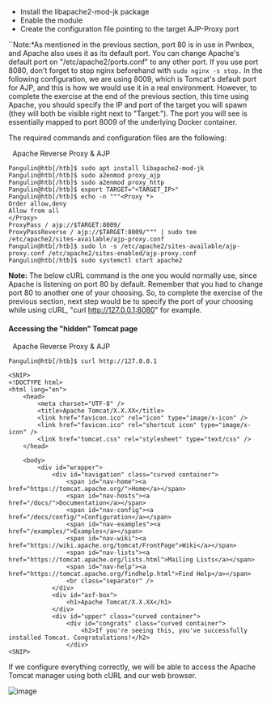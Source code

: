 
- Install the libapache2-mod-jk package
- Enable the module
- Create the configuration file pointing to the target AJP-Proxy port

``Note:*As mentioned in the previous section, port 80 is in use in Pwnbox, and Apache also uses it as its default port. You can change Apache's default port on "/etc/apache2/ports.conf" to any other port. If you use port 8080, don't forget to stop nginx beforehand with `sudo nginx -s stop.` In the following configuration, we are using 8009, which is Tomcat's default port for AJP, and this is how we would use it in a real environment. However, to complete the exercise at the end of the previous section, this time using Apache, you should specify the IP and port of the target you will spawn (they will both be visible right next to "Target:"). The port you will see is essentially mapped to port 8009 of the underlying Docker container.

The required commands and configuration files are the following:

  Apache Reverse Proxy & AJP

```shell-session
Pangulin@htb[/htb]$ sudo apt install libapache2-mod-jk
Pangulin@htb[/htb]$ sudo a2enmod proxy_ajp
Pangulin@htb[/htb]$ sudo a2enmod proxy_http
Pangulin@htb[/htb]$ export TARGET="<TARGET_IP>"
Pangulin@htb[/htb]$ echo -n """<Proxy *>
Order allow,deny
Allow from all
</Proxy>
ProxyPass / ajp://$TARGET:8009/
ProxyPassReverse / ajp://$TARGET:8009/""" | sudo tee /etc/apache2/sites-available/ajp-proxy.conf
Pangulin@htb[/htb]$ sudo ln -s /etc/apache2/sites-available/ajp-proxy.conf /etc/apache2/sites-enabled/ajp-proxy.conf
Pangulin@htb[/htb]$ sudo systemctl start apache2
```

**Note:** The below cURL command is the one you would normally use, since Apache is listening on port 80 by default. Remember that you had to change port 80 to another one of your choosing. So, to complete the exercise of the previous section, next step would be to specify the port of your choosing while using cURL, "curl http://127.0.0.1:8080" for example.

#### Accessing the "hidden" Tomcat page

  Apache Reverse Proxy & AJP

```shell-session
Pangulin@htb[/htb]$ curl http://127.0.0.1

<SNIP>
<!DOCTYPE html>
<html lang="en">
    <head>
        <meta charset="UTF-8" />
        <title>Apache Tomcat/X.X.XX</title>
        <link href="favicon.ico" rel="icon" type="image/x-icon" />
        <link href="favicon.ico" rel="shortcut icon" type="image/x-icon" />
        <link href="tomcat.css" rel="stylesheet" type="text/css" />
    </head>

    <body>
        <div id="wrapper">
            <div id="navigation" class="curved container">
                <span id="nav-home"><a href="https://tomcat.apache.org/">Home</a></span>
                <span id="nav-hosts"><a href="/docs/">Documentation</a></span>
                <span id="nav-config"><a href="/docs/config/">Configuration</a></span>
                <span id="nav-examples"><a href="/examples/">Examples</a></span>
                <span id="nav-wiki"><a href="https://wiki.apache.org/tomcat/FrontPage">Wiki</a></span>
                <span id="nav-lists"><a href="https://tomcat.apache.org/lists.html">Mailing Lists</a></span>
                <span id="nav-help"><a href="https://tomcat.apache.org/findhelp.html">Find Help</a></span>
                <br class="separator" />
            </div>
            <div id="asf-box">
                <h1>Apache Tomcat/X.X.XX</h1>
            </div>
            <div id="upper" class="curved container">
                <div id="congrats" class="curved container">
                    <h2>If you're seeing this, you've successfully installed Tomcat. Congratulations!</h2>
                </div>
<SNIP>
```

If we configure everything correctly, we will be able to access the Apache Tomcat manager using both cURL and our web browser.

![image](https://academy.hackthebox.com/storage/modules/145/img/tomcat.png)